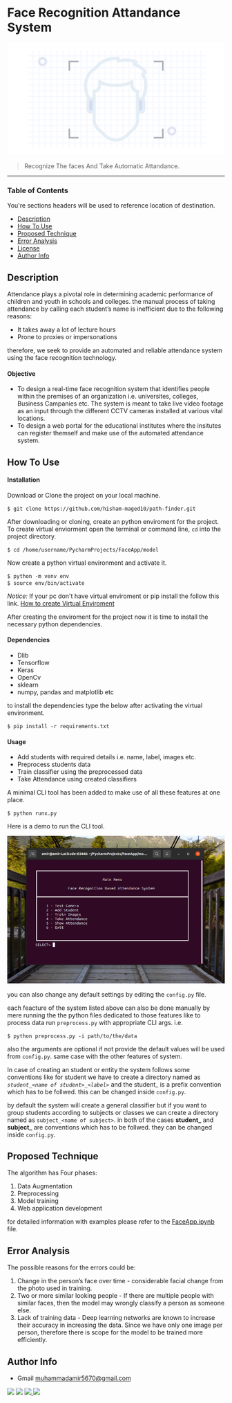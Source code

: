 # Face Recognition Attandance System

![Face Scan Image](utilities/scan.gif)

>Recognize The faces And Take Automatic Attandance.

---

### Table of Contents
You're sections headers will be used to reference location of destination.

- [Description](#description)
- [How To Use](#how-to-use)
- [Proposed Technique](#proposed-technique)
- [Error Analysis](#error-analysis)
- [License](#license)
- [Author Info](#author-info)


## Description
Attendance plays a pivotal role in determining academic performance of children and youth in schools and colleges. the manual process of taking attendance by calling each student’s name is inefficient due to the following reasons:
* It takes away a lot of lecture hours
* Prone to proxies or impersonations

therefore, we seek to provide an automated and reliable attendance system using the face recognition technology.

#### Objective
* To design a real-time face recognition system that identifies people within the premises of an organization i.e. universites, colleges, Business Campanies etc. The system is meant to take live video footage as an input through the different CCTV cameras installed at various vital locations.
* To design a web portal for the educational institutes where the insitutes can register themself and make use of the automated attendance system.

## How To Use

#### Installation
Download or Clone the project on your local machine.
```
$ git clone https://github.com/hisham-maged10/path-finder.git
```
After downloading or cloning, create an python enviroment for the project. To create virtual enviorment open the terminal or command line, `cd` into the project directory.
```
$ cd /home/username/PycharmProjects/FaceApp/model
```
Now create a python virtual environment and activate it.
```
$ python -m venv env
$ source env/bin/activate
```
*Notice:* If your pc don't have virtual enviroment or pip install the follow this link. [How to create Virtual Enviroment](https://packaging.python.org/guides/installing-using-pip-and-virtual-environments/ "How to create Virtual Enviroment")

After creating the enviroment for the project now it is time to install the necessary python dependencies.
#### Dependencies
- Dlib
- Tensorflow
- Keras
- OpenCv
- sklearn
- numpy, pandas and matplotlib etc

to install the dependencies type the below after activating the virtual environment.
```
$ pip install -r requirements.txt
```

#### Usage
- Add students with required details i.e. name, label, images etc.
- Preprocess students data
- Train classifier using the preprocessed data
- Take Attendance using created classifiers

A minimal CLI tool has been added to make use of all these features at one place.
```
$ python runx.py
```
Here is a demo to run the CLI tool.

![demo image file](utilities/demo.png)

you can also change any default settings by editing the `config.py` file.

each feacture of the system listed above can also be done manually by mere running the the python files dedicated to those features like to process data run `preprocess.py` with appropriate CLI args. i.e.
```
$ python preprocess.py -i path/to/the/data
```
also the arguments are optional if not provide the default values will be used from `config.py`. same case with the other features of system.

In case of creating an student or entity the system follows some conventions like for student we have to create a directory named as *`student_<name of student>_<label>`* and the student_ is a prefix convention which has to be follwed. this can be changed inside `config.py`.

by default the system will create a general classifier but if you want to group students according to subjects or classes we can create a directory named as `subject_<name of subject>`. in both of the cases **student_** and **subject_** are conventions which has to be follwed. they can be changed inside `config.py`.



## Proposed Technique
The algorithm has Four phases:
1. Data Augmentation
2. Preprocessing
3. Model training
4. Web application development

for detailed information with examples please refer to the [FaceApp.ipynb]() file.

## Error Analysis
The possible reasons for the errors could be:

1. Change in the person’s face over time - considerable facial change from the photo used in training.
2. Two or more similar looking people - If there are multiple people with similar faces, then the model may wrongly classify a person as someone else.
3. Lack of training data - Deep learning networks are known to increase their accuracy in increasing the data. Since we have only one image per person, therefore there is scope for the model to be trained more efficiently.

## Author Info
- Gmail [muhammadamir5670@gmail.com]()
<p align="left">
<a href = "https://www.linkedin.com/in/muhammad-amir-9826b71b5/"><img src="https://img.icons8.com/fluent/40/000000/linkedin.png"/></a>
<a href = "https://twitter.com/Daniyal60990408/"><img src="https://img.icons8.com/fluent/40/000000/twitter.png"/></a>
<a href="https://www.facebook.com/daniyal.abbasi.1610/">
<img src="https://img.icons8.com/fluent/40/000000/facebook-new.png">
</a>
<a href = "https://www.instagram.com/the_infamous_abbasi/"><img src="https://img.icons8.com/fluent/40/000000/instagram-new.png"/></a>
</p>

